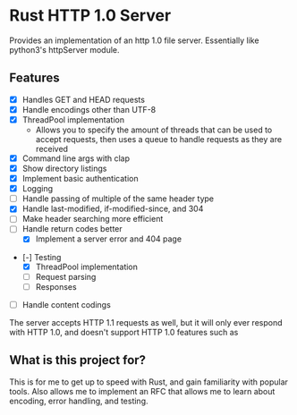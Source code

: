 # Rust HTTP 1.0 Server

Provides an implementation of an http 1.0 file server. Essentially like python3's httpServer module.

## Features
- [x] Handles GET and HEAD requests
- [x] Handle encodings other than UTF-8
- [x] ThreadPool implementation
  - Allows you to specify the amount of threads that can be used to accept requests, then uses a queue to handle requests as they are received
- [x] Command line args with clap
- [x] Show directory listings
- [x] Implement basic authentication
- [x] Logging
- [ ] Handle passing of multiple of the same header type
- [x] Handle last-modified, if-modified-since, and 304
- [ ] Make header searching more efficient
- [ ] Handle return codes better
  - [x] Implement a server error and 404 page
- [-] Testing
  - [x] ThreadPool implementation
  - [ ] Request parsing
  - [ ] Responses
- [ ] Handle content codings

The server accepts HTTP 1.1 requests as well, but it will only ever respond with HTTP 1.0, and doesn't support HTTP 1.0 features such as

## What is this project for?

This is for me to get up to speed with Rust, and gain familiarity with popular tools. Also allows me to implement an RFC that allows me to learn about encoding, error handling, and testing.
